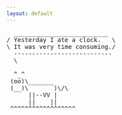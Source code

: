 ```yaml
---
layout: default
---
```

<pre>
  __________________________
/ Yesterday I ate a clock.   \
\ It was very time consuming./
  ---------------------------
  \
 
  ^_^ 
 (oo)\_______  
 (__)\       )\/\  
      ||--VV |  
      ||    || 
 ^^^^^^^^^^^^^^^^^^     
</pre>

